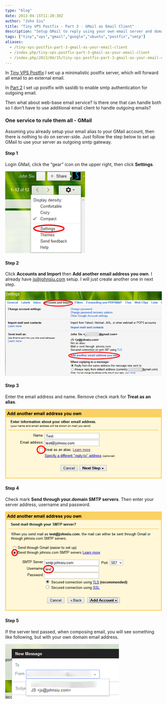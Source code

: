 ```yaml
---
type: "blog"
date: 2013-04-15T11:20:30Z
author: "John Siu"
title: "Tiny VPS Postfix - Part 3 - GMail as Email Client"
description: "Setup GMail to reply using your own email server and domain."
tags: ["tiny","vps","gmail","google","ubuntu","postfix","smtp"]
aliases:
  - /tiny-vps-postfix-part-3-gmail-as-your-email-client
  - /index.php/tiny-vps-postfix-part-3-gmail-as-your-email-client
  - /index.php/2013/04/15/tiny-vps-postfix-part-3-gmail-as-your-email-client
---
```


In [Tiny VPS Postfix](/blog/tiny-vps-postfix/) I set up a minimalistic postfix server, which will forward all email to an external email.
<!--more-->

In [Part 2](/blog/tiny-vps-postfix-part-2-non-linux-outgoing-smtp-account/) I set up postfix with sasldb to enable smtp authentication for outgoing email.

Then what about web-base email service? Is there one that can handle both so I don’t have to use additional email client to handle outgoing emails?

### One service to rule them all - GMail

Assuming you already setup your email alias to your GMail account, then there is nothing to do on server-side. Just follow the step below to set up GMail to use your server as outgoing smtp gateway.

#### Step 1

Login GMail, click the “gear” icon on the upper right, then click **Settings**.

![Step 1](https://raw.githubusercontent.com/J-Siu/johnsiu.com/master/static/img/GmailStep1.png)

#### Step 2

Click **Accounts and Import** then **Add another email address you own**. I already have js@johnsiu.com setup. I will just create another one in next step.

![Step 1](https://raw.githubusercontent.com/J-Siu/johnsiu.com/master/static/img/GmailStep2.png)

#### Step 3

Enter the email address and name. Remove check mark for **Treat as an alias**.

![Step 1](https://raw.githubusercontent.com/J-Siu/johnsiu.com/master/static/img/GmailStep3.png)

#### Step 4

Check mark **Send through your.domain SMTP servers**. Then enter your server address, username and password.

![Step 1](https://raw.githubusercontent.com/J-Siu/johnsiu.com/master/static/img/GmailStep4.png)

#### Step 5

If the server test passed, when composing email, you will see something like following, but with your own domain email address.

![Step 1](https://raw.githubusercontent.com/J-Siu/johnsiu.com/master/static/img/GmailStep5.png)
